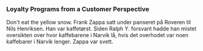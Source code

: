 ### Loyalty Programs from a Customer Perspective
Don't eat the yellow snow.
Frank Zappa satt under panseret på Roveren til Nils Henriksen. Han var kaffetørst. Siden Ralph Y. forsvant hadde han mistet oversikten over hvor kaffebarene i Narvik lå, hvis det overhodet var noen kaffebarer i Narvik lenger. Zappa var svett.
